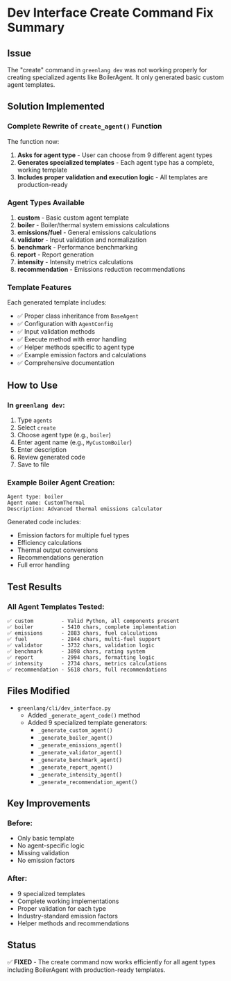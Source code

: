 # Dev Interface Create Command Fix Summary

## Issue
The "create" command in `greenlang dev` was not working properly for creating specialized agents like BoilerAgent. It only generated basic custom agent templates.

## Solution Implemented

### Complete Rewrite of `create_agent()` Function
The function now:
1. **Asks for agent type** - User can choose from 9 different agent types
2. **Generates specialized templates** - Each agent type has a complete, working template
3. **Includes proper validation and execution logic** - All templates are production-ready

### Agent Types Available

1. **custom** - Basic custom agent template
2. **boiler** - Boiler/thermal system emissions calculations
3. **emissions/fuel** - General emissions calculations
4. **validator** - Input validation and normalization
5. **benchmark** - Performance benchmarking
6. **report** - Report generation
7. **intensity** - Intensity metrics calculations
8. **recommendation** - Emissions reduction recommendations

### Template Features

Each generated template includes:
- ✅ Proper class inheritance from `BaseAgent`
- ✅ Configuration with `AgentConfig`
- ✅ Input validation methods
- ✅ Execute method with error handling
- ✅ Helper methods specific to agent type
- ✅ Example emission factors and calculations
- ✅ Comprehensive documentation

## How to Use

### In `greenlang dev`:
1. Type `agents`
2. Select `create`
3. Choose agent type (e.g., `boiler`)
4. Enter agent name (e.g., `MyCustomBoiler`)
5. Enter description
6. Review generated code
7. Save to file

### Example Boiler Agent Creation:
```
Agent type: boiler
Agent name: CustomThermal
Description: Advanced thermal emissions calculator
```

Generated code includes:
- Emission factors for multiple fuel types
- Efficiency calculations
- Thermal output conversions
- Recommendations generation
- Full error handling

## Test Results

### All Agent Templates Tested:
```
✅ custom         - Valid Python, all components present
✅ boiler         - 5410 chars, complete implementation
✅ emissions      - 2883 chars, fuel calculations
✅ fuel           - 2844 chars, multi-fuel support
✅ validator      - 3732 chars, validation logic
✅ benchmark      - 3898 chars, rating system
✅ report         - 2994 chars, formatting logic
✅ intensity      - 2734 chars, metrics calculations
✅ recommendation - 5618 chars, full recommendations
```

## Files Modified
- `greenlang/cli/dev_interface.py`
  - Added `_generate_agent_code()` method
  - Added 9 specialized template generators:
    - `_generate_custom_agent()`
    - `_generate_boiler_agent()`
    - `_generate_emissions_agent()`
    - `_generate_validator_agent()`
    - `_generate_benchmark_agent()`
    - `_generate_report_agent()`
    - `_generate_intensity_agent()`
    - `_generate_recommendation_agent()`

## Key Improvements

### Before:
- Only basic template
- No agent-specific logic
- Missing validation
- No emission factors

### After:
- 9 specialized templates
- Complete working implementations
- Proper validation for each type
- Industry-standard emission factors
- Helper methods and recommendations

## Status
✅ **FIXED** - The create command now works efficiently for all agent types including BoilerAgent with production-ready templates.